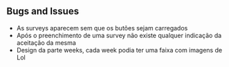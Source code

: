## Bugs and Issues

- As surveys aparecem sem que os butões sejam carregados
- Após o preenchimento de uma survey não existe qualquer indicação da aceitação da mesma
- Design da parte weeks, cada week podia ter uma faixa com imagens de Lol
